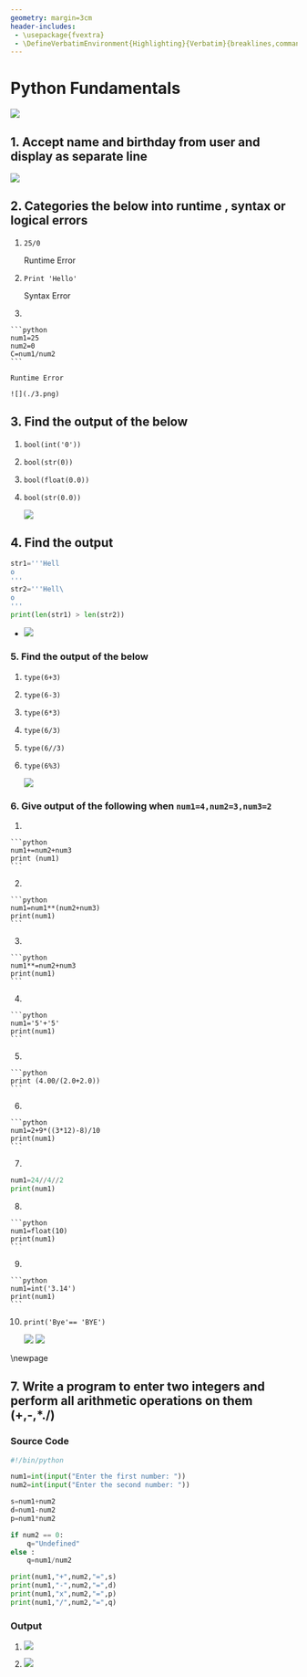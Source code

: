 ```yaml
---
geometry: margin=3cm
header-includes:
 - \usepackage{fvextra}
 - \DefineVerbatimEnvironment{Highlighting}{Verbatim}{breaklines,commandchars=\\\{\}}
---
```


# Python Fundamentals

![](./1.png)

## 1. Accept name and birthday from user and display as separate line

![](./2.png)

## 2. Categories the below into runtime , syntax or logical errors
1. `25/0`
    

    Runtime Error

2. `Print 'Hello'`
    
    
    Syntax Error

3. 

    ```python
    num1=25
    num2=0
    C=num1/num2
    ```
    
    Runtime Error

    ![](./3.png)

## 3. Find the output of the below

1. `bool(int('0'))`

2. `bool(str(0))`

3. `bool(float(0.0))`

4. `bool(str(0.0))`

    ![](./4.png)

## 4. Find the output
```python
str1='''Hell
o
'''
str2='''Hell\
o
'''
print(len(str1) > len(str2))
```
    
*  ![](./4_5.png)

### 5. Find the output of the below
1. `type(6+3)`
2. `type(6-3)`
3. `type(6*3)`
4. `type(6/3)`
5. `type(6//3)`
6. `type(6%3)`

    ![](./5.png)

### 6. Give output of the following when `num1=4,num2=3,num3=2`

1. 
    
    ```python
    num1+=num2+num3
    print (num1)
    ```
2. 
    
    ```python
    num1=num1**(num2+num3)
    print(num1)
    ```
3. 
    
    ```python
    num1**=num2+num3
    print(num1)
    ```
4. 
    
    ```python
    num1='5'+'5'
    print(num1)
    ```
5. 
    
    ```python
    print (4.00/(2.0+2.0))
    ```
6. 
    
    ```python
    num1=2+9*((3*12)-8)/10
    print(num1)
    ```
7. 
   
   ```python
   num1=24//4//2
   print(num1)
   ```
8. 
    
    ```python
    num1=float(10)
    print(num1)
    ```
9. 
    
    ```python
    num1=int('3.14')
    print(num1)
    ```
10. `print('Bye'== 'BYE')`

    ![](./6_1.png)
    ![](./6_2.png)

\newpage

## 7. Write a program to enter two integers and perform all arithmetic operations on them (+,-,*./)

### Source Code
```python
#!/bin/python

num1=int(input("Enter the first number: "))
num2=int(input("Enter the second number: "))

s=num1+num2
d=num1-num2
p=num1*num2

if num2 == 0:
    q="Undefined"
else :
    q=num1/num2

print(num1,"+",num2,"=",s)
print(num1,"-",num2,"=",d)
print(num1,"x",num2,"=",p)
print(num1,"/",num2,"=",q)
```

### Output

1. ![](./l1.png)

2. ![](./l2.png)
